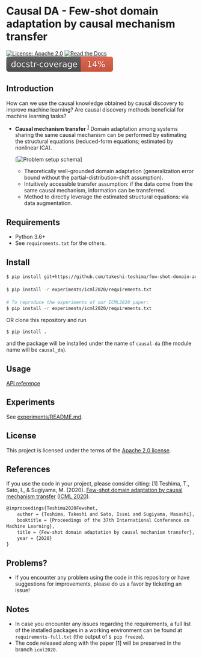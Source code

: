 # Causal DA - Few-shot domain adaptation by causal mechanism transfer

[![License: Apache 2.0](https://img.shields.io/badge/License-Apache%202.0-blue.svg)](https://github.com/takeshi-teshima/few-shot-domain-adaptation-by-causal-mechanism-transfer/blob/master/LICENSE)
[![Read the Docs]()](#)
[![Documentation Coverage Rate Badge](./docs/coverage_badge.svg)](#)

## Introduction
How can we use the causal knowledge obtained by causal discovery to improve machine learning?
Are causal discovery methods beneficial for machine learning tasks?

* **Causal mechanism transfer** <sup>[1](#references)</sup>
  Domain adaptation among systems sharing the same causal mechanism
  can be performed by estimating the structural equations (reduced-form equations; estimated by nonlinear ICA).

  [![Problem setup schema](schema_problem_setup.png)]

  * Theoretically well-grounded domain adaptation (generalization error bound without the partial-distribution-shift assumption).
  * Intuitively accessible transfer assumption: if the data come from the same causal mechanism, information can be transferred.
  * Method to directly leverage the estimated structural equations: via data augmentation.

## Requirements
* Python 3.6+
* See `requirements.txt` for the others.

## Install
```bash
$ pip install git+https://github.com/takeshi-teshima/few-shot-domain-adaptation-by-causal-mechanism-transfer

$ pip install -r experiments/icml2020/requirements.txt

# To reproduce the experiments of our ICML2020 paper:
$ pip install -r experiments/icml2020/requirements.txt
```

OR clone this repository and run
```bash
$ pip install .
```
and the package will be installed under the name of `causal-da` (the module name will be `causal_da`).


## Usage
[API reference](#)

## Experiments
See [experiments/README.md](experiments/README.md).

## License
This project is licensed under the terms of the [Apache 2.0 license](./LICENSE).

## References
<!-- This header title is used as an anchor tag somewhere else in this README.md -->
If you use the code in your project, please consider citing:
[1] Teshima, T., Sato, I., & Sugiyama, M. (2020). [Few-shot domain adaptation by causal mechanism transfer](https://arxiv.org/abs/2002.03497) ([ICML 2020](https://icml.cc/Conferences/2020)).

```
@inproceedings{Teshima2020Fewshot,
    author = {Teshima, Takeshi and Sato, Issei and Sugiyama, Masashi},
    booktitle = {Proceedings of the 37th International Conference on Machine Learning},
    title = {Few-shot domain adaptation by causal mechanism transfer},
    year = {2020}
}
```

## Problems?
- If you encounter any problem using the code in this repository or have suggestions for improvements, please do us a favor by ticketing an issue!

## Notes
* In case you encounter any issues regarding the requirements,
  a full list of the installed packages in a working environment can be found at `requirements-full.txt` (the output of `$ pip freeze`).
* The code released along with the paper [1] will be preserved in the branch `icml2020`.
